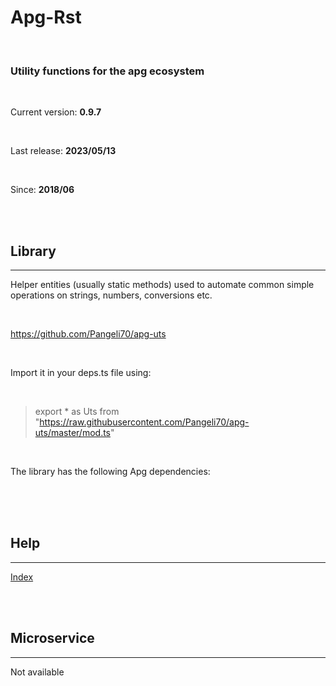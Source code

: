 # **Apg-Rst** 

<br>
 
### Utility functions for the apg ecosystem 

<br>

Current version: **0.9.7** 

<br>

Last release: **2023/05/13** 

<br>

Since: **2018/06** 

<br>

<br>

## Library 
---

Helper entities (usually static methods) used to automate common simple operations on strings, numbers, conversions etc.  

<br>

https://github.com/Pangeli70/apg-uts 

<br>

Import it in your deps.ts file using: 

<br>

> export * as Uts from "https://raw.githubusercontent.com/Pangeli70/apg-uts/master/mod.ts" 

<br>

The library has the following Apg dependencies: 

<br>



<br>
<br>

## Help 
---

[Index](hlp/index.md)  

<br>

<br>

## Microservice 
---

Not available 

<br>

<br>